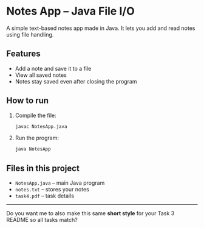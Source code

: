 # Notes App – Java File I/O

A simple text-based notes app made in Java. It lets you add and read notes using file handling.

## Features

* Add a note and save it to a file
* View all saved notes
* Notes stay saved even after closing the program

## How to run

1. Compile the file:

   ```bash
   javac NotesApp.java
   ```
2. Run the program:

   ```bash
   java NotesApp
   ```

## Files in this project

* `NotesApp.java` – main Java program
* `notes.txt` – stores your notes
* `task4.pdf` – task details

---

Do you want me to also make this same **short style** for your Task 3 README so all tasks match?


